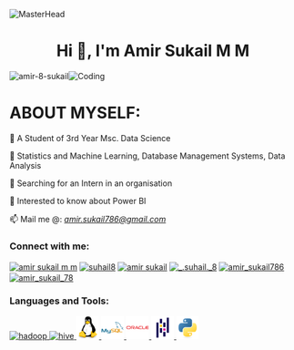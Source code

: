 ![MasterHead](https://media2.giphy.com/headers/monstercat/LQnX59nHBsOV.gif)
<h1 align="center">Hi 👋, I'm Amir Sukail M M</h1>
<img align="right" alt="Coding" width="400" src="https://cdn.dribbble.com/users/926537/screenshots/4502924/python-2.gif">

<p align="left"> <img src="https://komarev.com/ghpvc/?username=amir-8-sukail&label=Profile%20views&color=0e75b6&style=flat" alt="amir-8-sukail" /> </p>
<h1 align="left">ABOUT MYSELF:</h1>

 🔭 A Student of 3rd Year Msc. Data Science

 🌱 Statistics and Machine Learning, Database Management Systems, Data Analysis

 🤝 Searching for an Intern in an organisation

 💬 Interested to know about Power BI

 📫 Mail me @: *amir.sukail786@gmail.com*

<h3 align="left">Connect with me:</h3>
<p align="left">
<a href="https://linkedin.com/in/amir sukail m m" target="blank"><img align="center" src="https://raw.githubusercontent.com/rahuldkjain/github-profile-readme-generator/master/src/images/icons/Social/linked-in-alt.svg" alt="amir sukail m m" height="30" width="40" /></a>
<a href="https://kaggle.com/suhail8" target="blank"><img align="center" src="https://raw.githubusercontent.com/rahuldkjain/github-profile-readme-generator/master/src/images/icons/Social/kaggle.svg" alt="suhail8" height="30" width="40" /></a>
<a href="https://fb.com/amir sukail" target="blank"><img align="center" src="https://raw.githubusercontent.com/rahuldkjain/github-profile-readme-generator/master/src/images/icons/Social/facebook.svg" alt="amir sukail" height="30" width="40" /></a>
<a href="https://instagram.com/_.suhail._8" target="blank"><img align="center" src="https://raw.githubusercontent.com/rahuldkjain/github-profile-readme-generator/master/src/images/icons/Social/instagram.svg" alt="_.suhail._8" height="30" width="40" /></a>
<a href="https://www.hackerrank.com/amir_sukail786" target="blank"><img align="center" src="https://raw.githubusercontent.com/rahuldkjain/github-profile-readme-generator/master/src/images/icons/Social/hackerrank.svg" alt="amir_sukail786" height="30" width="40" /></a>
<a href="https://www.leetcode.com/amir_sukail_78" target="blank"><img align="center" src="https://raw.githubusercontent.com/rahuldkjain/github-profile-readme-generator/master/src/images/icons/Social/leet-code.svg" alt="amir_sukail_78" height="30" width="40" /></a>
</p>

<h3 align="left">Languages and Tools:</h3>
<p align="left"> <a href="https://hadoop.apache.org/" target="_blank" rel="noreferrer"> <img src="https://www.vectorlogo.zone/logos/apache_hadoop/apache_hadoop-icon.svg" alt="hadoop" width="40" height="40"/> </a> <a href="https://hive.apache.org/" target="_blank" rel="noreferrer"> <img src="https://www.vectorlogo.zone/logos/apache_hive/apache_hive-icon.svg" alt="hive" width="40" height="40"/> </a> <a href="https://www.linux.org/" target="_blank" rel="noreferrer"> <img src="https://raw.githubusercontent.com/devicons/devicon/master/icons/linux/linux-original.svg" alt="linux" width="40" height="40"/> </a> <a href="https://www.mysql.com/" target="_blank" rel="noreferrer"> <img src="https://raw.githubusercontent.com/devicons/devicon/master/icons/mysql/mysql-original-wordmark.svg" alt="mysql" width="40" height="40"/> </a> <a href="https://www.oracle.com/" target="_blank" rel="noreferrer"> <img src="https://raw.githubusercontent.com/devicons/devicon/master/icons/oracle/oracle-original.svg" alt="oracle" width="40" height="40"/> </a> <a href="https://pandas.pydata.org/" target="_blank" rel="noreferrer"> <img src="https://raw.githubusercontent.com/devicons/devicon/2ae2a900d2f041da66e950e4d48052658d850630/icons/pandas/pandas-original.svg" alt="pandas" width="40" height="40"/> </a> <a href="https://www.python.org" target="_blank" rel="noreferrer"> <img src="https://raw.githubusercontent.com/devicons/devicon/master/icons/python/python-original.svg" alt="python" width="40" height="40"/> </a> </p>

